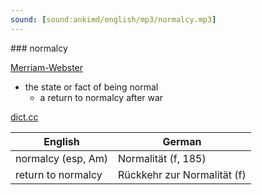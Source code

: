 ```yaml
---
sound: [sound:ankimd/english/mp3/normalcy.mp3]
---
```


\### normalcy

[Merriam-Webster](https://www.merriam-webster.com/dictionary/normalcy)

- the state or fact of being normal
    - a return to normalcy after war

[dict.cc](https://www.dict.cc/normalcy)

| English        | German       |
| -------------- | ------------ |
| normalcy (esp, Am) | Normalität (f, 185) |
| return to normalcy | Rückkehr zur Normalität (f) |
